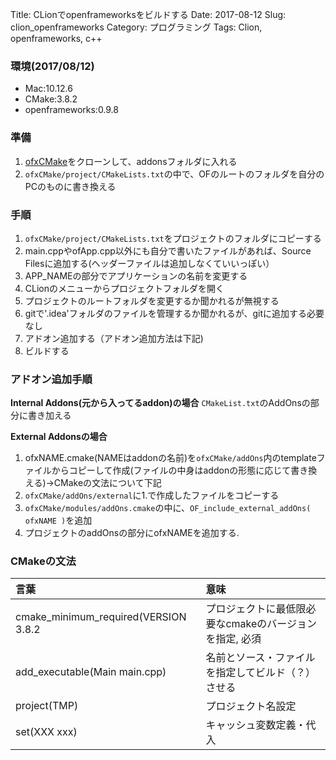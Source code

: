 Title: CLionでopenframeworksをビルドする
Date: 2017-08-12
Slug: clion_openframeworks
Category: プログラミング
Tags: Clion, openframeworks, c++

### 環境(2017/08/12)
* Mac:10.12.6
* CMake:3.8.2
* openframeworks:0.9.8

### 準備
1. [ofxCMake](https://github.com/BildPeter/ofxCMake)をクローンして、addonsフォルダに入れる
2. `ofxCMake/project/CMakeLists.txt`の中で、OFのルートのフォルダを自分のPCのものに書き換える

### 手順
1. `ofxCMake/project/CMakeLists.txt`をプロジェクトのフォルダにコピーする
2. main.cppやofApp.cpp以外にも自分で書いたファイルがあれば、Source Filesに追加する(ヘッダーファイルは追加しなくていいっぽい）
3. APP_NAMEの部分でアプリケーションの名前を変更する
4. CLionのメニューからプロジェクトフォルダを開く
5. プロジェクトのルートフォルダを変更するか聞かれるが無視する
6. gitで'.idea'フォルダのファイルを管理するか聞かれるが、gitに追加する必要なし
7. アドオン追加する（アドオン追加方法は下記)
8. ビルドする

### アドオン追加手順
**Internal Addons(元から入ってるaddon)の場合**
`CMakeList.txt`のAddOnsの部分に書き加える

**External Addonsの場合**
1. ofxNAME.cmake(NAMEはaddonの名前)を`ofxCMake/addOns`内のtemplateファイルからコピーして作成(ファイルの中身はaddonの形態に応じて書き換える)->CMakeの文法について下記
2. `ofxCMake/addOns/external`に1.で作成したファイルをコピーする
3. `ofxCMake/modules/addOns.cmake`の中に、`OF_include_external_addOns( ofxNAME )`を追加
4. プロジェクトのaddOnsの部分にofxNAMEを追加する.

### CMakeの文法
|言葉|意味|
|:---|:---|
|cmake_minimum_required(VERSION 3.8.2|プロジェクトに最低限必要なcmakeのバージョンを指定, 必須|
|add_executable(Main main.cpp)|名前とソース・ファイルを指定してビルド（？）させる|
|project(TMP)|プロジェクト名設定|
|set(XXX xxx)|キャッシュ変数定義・代入|
